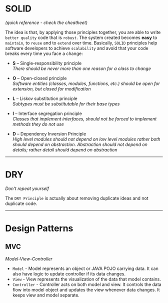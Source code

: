 # SOLID
*(quick reference - check the cheatheet)*

The idea is that, by applying those principles together, you are able to write `better quality` code that is `robust`. The system created becomes **easy** to `maintain`, to `reuse` and to `extend` over time. Basically, `SOLID` principles help software developers to achieve `scalability` and avoid that your code breaks every time you face a change:

* **S** – Single-responsibility principle<br/>
*There should be never more than one reason for a class to change*

* **O** – Open-closed principle<br/>
*Software entities (classes, modules, functions, etc.) should be open for extension, but closed for modification*

* **L** – Liskov substitution principle<br/>
*Subtypes must be substitutable for their base types*

* **I** – Interface segregation principle<br/>
*Classes that implement interfaces, should not be forced to implement methods they do not use*

* **D** – Dependency Inversion Principle<br/>
*High level modules should not depend on low level modules rather both should depend on abstraction. Abstraction should not depend on details; rather detail should depend on abstraction*

---

# DRY
*Don't repeat yourself*

The `DRY Principle` is actually about removing duplicate ideas and not duplicate code.

---

# Design Patterns

## MVC
*Model-View-Controller*

* `Model` - Model represents an object or JAVA POJO carrying data. It can also have logic to update controller if its data changes.
* `View` - View represents the visualization of the data that model contains.
* `Controller` - Controller acts on both model and view. It controls the data flow into model object and updates the view whenever data changes. It keeps view and model separate.